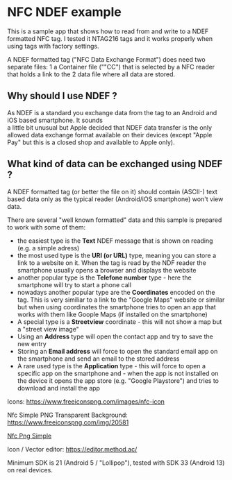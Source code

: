 # NFC NDEF example

This is a sample app that shows how to read from and write to a NDEF formatted NFC tag. I tested it 
NTAG216 tags and it works properly when using tags with factory settings.

A NDEF formatted tag ("NFC Data Exchange Format") does need two separate files:
1 a Container file (""CC") that is selected by a NFC reader that holds a link to the
2 data file where all data are stored.

## Why should I use NDEF ?

As NDEF is a standard you exchange data from the tag to an Android and iOS based smartphone. It sounds  
a little bit unusual but Apple decided that NDEF data transfer is the only allowed data exchange format 
available on their devices (except "Apple Pay" but this is a closed shop and available to Apple only).

## What kind of data can be exchanged using NDEF ?

A NDEF formatted tag (or better the file on it) should contain (ASCII-) text based data only as the typical reader
(Android/iOS smartphone) won't view data.

There are several "well known formatted" data and this sample is prepared to work with some of them:
- the easiest type is the **Text** NDEF message that is shown on reading (e.g. a simple adress)
- the most used type is the **URI (or URL)** type, meaning you can store a link to a website on it. When the 
tag is read by the NDF reader the smartphone usually opens a browser and displays the  website
- another popular type is the **Telefone number** type - here the smartphone will try to start a phone call
- nowadays another popular type are the  **Coordinates** encoded on the tag. This is very similiar to a link to the 
"Google Maps" website or similar but when using coordinates the smartphone tries to open an app that works with them like 
Goople Maps (if installed on the  smartphone)
- A special type is a **Streetview** coordinate - this will not show a map but a "street view image"
- Using an **Address** type will open the contact app and try to save the new entry
- Storing an **Email address** will force to open the standard email app on the smartphone and send an email 
to the stored address
- A rare used type is the **Application** type - this will force to open a specific app on the smartphone and - 
when the app is not installed on the device it opens the app store (e.g. "Google Playstore") and tries to download 
and install the app

Icons: https://www.freeiconspng.com/images/nfc-icon

Nfc Simple PNG Transparent Background: https://www.freeiconspng.com/img/20581

<a href="https://www.freeiconspng.com/img/20581">Nfc Png Simple</a>

Icon / Vector editor: https://editor.method.ac/

Minimum SDK is 21 (Android 5 / "Lollipop"), tested with SDK 33 (Android 13) on real devices.

